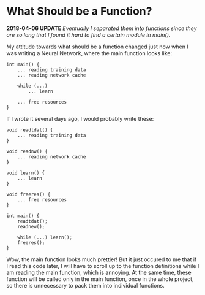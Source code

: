 # What Should be a Function?

**2018-04-06 UPDATE** *Eventually I separated them into functions since they are so long that I found it hard to find a certain module in main().*

My attitude towards what should be a function changed just now when I was writing a Neural Network, where the main function looks like:

```
int main() {
    ... reading training data
    ... reading network cache
    
    while (...)
        ... learn
    
    ... free resources
}
```

If I wrote it several days ago, I would probably write these:

```
void readtdat() {
    ... reading training data
}

void readnw() {
    ... reading network cache
}

void learn() {
    ... learn
}

void freeres() {
    ... free resources
}

int main() {
    readtdat();
    readnew();
    
    while (...) learn();
    freeres();
}
```

Wow, the main function looks much prettier! But it just occured to me that if I read this code later, I will have to scroll up to the function definitions while I am reading the main function, which is annoying. At the same time, these function will be called only in the main function, once in the whole project, so there is unnecessary to pack them into individual functions.
